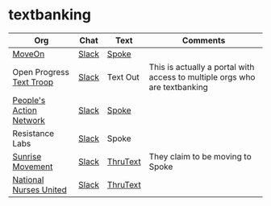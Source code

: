 # textbanking

Org | Chat | Text | Comments
--- | ---- | ---- | --------
[MoveOn](https://front.moveon.org/) | [Slack](https://moveontextteam.slack.com/) | [Spoke](https://spoke.moveon.org) | 
Open Progress [Text Troop](https://www.openprogress.com/text-troop) | [Slack](openprogresstexting.slack.com) | Text Out | This is actually a portal with access to multiple orgs who are textbanking
[People's Action Network](https://peoplesaction.org/volunteer/) | [Slack](peoplesactionnetwork.slack.com) | [Spoke](https://ppls.ac/spoketpl) | 
Resistance Labs | [Slack](https://resistancelabs.slack.com) | Spoke |
[Sunrise Movement](https://www.sunrisemovement.org/volunteer) | [Slack](sunrisemovement.slack.com) | [ThruText](https://sunrise.thrutext.io) | They claim to be moving to Spoke 
[National Nurses United](https://www.nationalnursesunited.org/) | [Slack](https://nursesunited.slack.com/#/) | [ThruText](https://nursesunited.slack.com/#/) |

